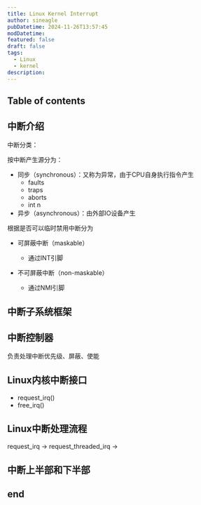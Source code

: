 ```yaml
---
title: Linux Kernel Interrupt
author: sineagle
pubDatetime: 2024-11-26T13:57:45
modDatetime: 
featured: false
draft: false
tags:
  - Linux
  - kernel
description:
---
```

## Table of contents

## 中断介绍

中断分类：

按中断产生源分为：

- 同步（synchronous）：又称为异常，由于CPU自身执行指令产生
  - faults
  - traps
  - aborts
  - int n
- 异步（asynchronous）：由外部IO设备产生

根据是否可以临时禁用中断分为

- 可屏蔽中断（maskable）

  - 通过INT引脚
- 不可屏蔽中断（non-maskable）

  - 通过NMI引脚



## 中断子系统框架

## 中断控制器

负责处理中断优先级、屏蔽、使能

## Linux内核中断接口

- request_irq()
- free_irq()

## Linux中断处理流程

request_irq  -> request_threaded_irq ->

## 中断上半部和下半部

## end
